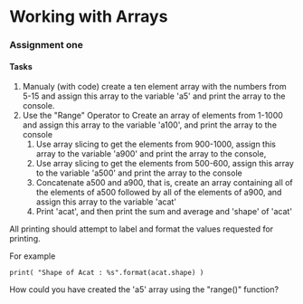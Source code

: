 # Working with Arrays

### Assignment one


#### Tasks
1. Manualy (with code) create a ten element array with the numbers from 5-15 and assign this array to the variable 'a5' and print the array to the console.
1. Use the "Range" Operator to Create an array of elements from 1-1000 and assign this array to the variable 'a100', and print the array to the console
   1. Use array slicing to get the elements from 900-1000, assign this array to the variable 'a900' and print the array to the console, 
   1. Use array slicing to get the elements from 500-600, assign this array to the variable 'a500' and print the array to the console
   1. Concatenate a500 and a900, that is, create an array containing all of the elements of a500 followed by all of the elements of a900, and assign this array to the variable 'acat'
   1. Print 'acat', and then print the sum and average and 'shape' of 'acat' 


All printing should attempt to label and format the values requested for printing. 

For example

    print( "Shape of Acat : %s".format(acat.shape) )

How could you have created the 'a5' array using the "range()" function?

